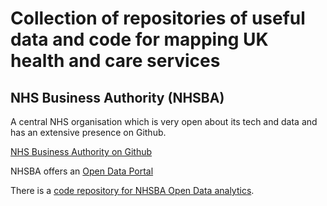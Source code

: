 # Collection of repositories of useful data and code for mapping UK health and care services

## NHS Business Authority (NHSBA)

A central NHS organisation which is very open about its tech and data and has an extensive presence on Github.

[NHS Business Authority on Github](https://github.com/orgs/nhsbsa/repositories)

NHSBA offers an [Open Data Portal](https://www.nhsbsa.nhs.uk/access-our-data-products/open-data-portal-odp)

There is a [code repository for NHSBA Open Data analytics](https://github.com/nhsbsa-data-analytics). 
